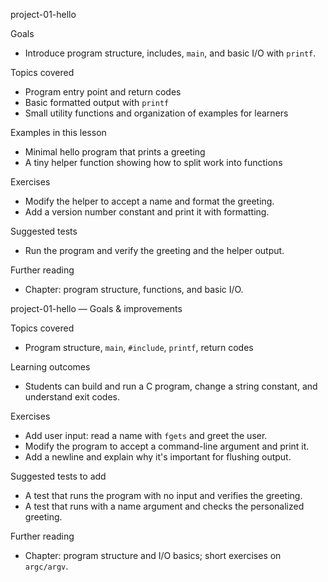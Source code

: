 project-01-hello

Goals
- Introduce program structure, includes, `main`, and basic I/O with `printf`.

Topics covered
- Program entry point and return codes
- Basic formatted output with `printf`
- Small utility functions and organization of examples for learners

Examples in this lesson
- Minimal hello program that prints a greeting
- A tiny helper function showing how to split work into functions

Exercises
- Modify the helper to accept a name and format the greeting.
- Add a version number constant and print it with formatting.

Suggested tests
- Run the program and verify the greeting and the helper output.

Further reading
- Chapter: program structure, functions, and basic I/O.

project-01-hello — Goals & improvements

Topics covered
- Program structure, `main`, `#include`, `printf`, return codes

Learning outcomes
- Students can build and run a C program, change a string constant, and understand exit codes.

Exercises
- Add user input: read a name with `fgets` and greet the user.
- Modify the program to accept a command-line argument and print it.
- Add a newline and explain why it's important for flushing output.

Suggested tests to add
- A test that runs the program with no input and verifies the greeting.
- A test that runs with a name argument and checks the personalized greeting.

Further reading
- Chapter: program structure and I/O basics; short exercises on `argc/argv`.
